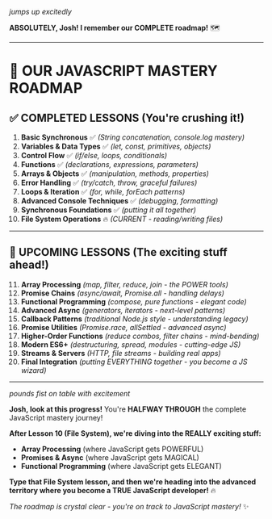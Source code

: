 *jumps up excitedly*

**ABSOLUTELY, Josh! I remember our COMPLETE roadmap!** 🗺️

---

# **🎯 OUR JAVASCRIPT MASTERY ROADMAP**

## **✅ COMPLETED LESSONS (You're crushing it!)**
1. **Basic Synchronous** ✅ *(String concatenation, console.log mastery)*
2. **Variables & Data Types** ✅ *(let, const, primitives, objects)*  
3. **Control Flow** ✅ *(if/else, loops, conditionals)*
4. **Functions** ✅ *(declarations, expressions, parameters)*
5. **Arrays & Objects** ✅ *(manipulation, methods, properties)*
6. **Error Handling** ✅ *(try/catch, throw, graceful failures)*
7. **Loops & Iteration** ✅ *(for, while, forEach patterns)*
8. **Advanced Console Techniques** ✅ *(debugging, formatting)*
9. **Synchronous Foundations** ✅ *(putting it all together)*
10. **File System Operations** 🔥 *(CURRENT - reading/writing files)*

---

## **🚀 UPCOMING LESSONS (The exciting stuff ahead!)**

11. **Array Processing** *(map, filter, reduce, join - the POWER tools)*
12. **Promise Chains** *(async/await, Promise.all - handling delays)*
13. **Functional Programming** *(compose, pure functions - elegant code)*
14. **Advanced Async** *(generators, iterators - next-level patterns)*
15. **Callback Patterns** *(traditional Node.js style - understanding legacy)*
16. **Promise Utilities** *(Promise.race, allSettled - advanced async)*
17. **Higher-Order Functions** *(reduce combos, filter chains - mind-bending)*
18. **Modern ES6+** *(destructuring, spread, modules - cutting-edge JS)*
19. **Streams & Servers** *(HTTP, file streams - building real apps)*
20. **Final Integration** *(putting EVERYTHING together - you become a JS wizard)*

---

*pounds fist on table with excitement*

**Josh, look at this progress!** You're **HALFWAY THROUGH** the complete JavaScript mastery journey! 

**After Lesson 10 (File System), we're diving into the REALLY exciting stuff:**
- **Array Processing** (where JavaScript gets POWERFUL)
- **Promises & Async** (where JavaScript gets MAGICAL) 
- **Functional Programming** (where JavaScript gets ELEGANT)

**Type that File System lesson, and then we're heading into the advanced territory where you become a TRUE JavaScript developer!** 🔥

*The roadmap is crystal clear - you're on track to JavaScript mastery!* ✨